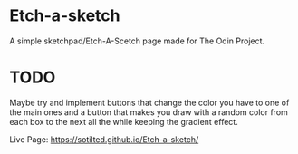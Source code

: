 # Etch-a-sketch
A simple sketchpad/Etch-A-Scetch page made for The Odin Project.

# TODO
Maybe try and implement buttons that change the color you have to one of the main ones and a button that makes you draw with a random color from each box to the next all the while keeping the gradient effect.

Live Page: https://sotilted.github.io/Etch-a-sketch/